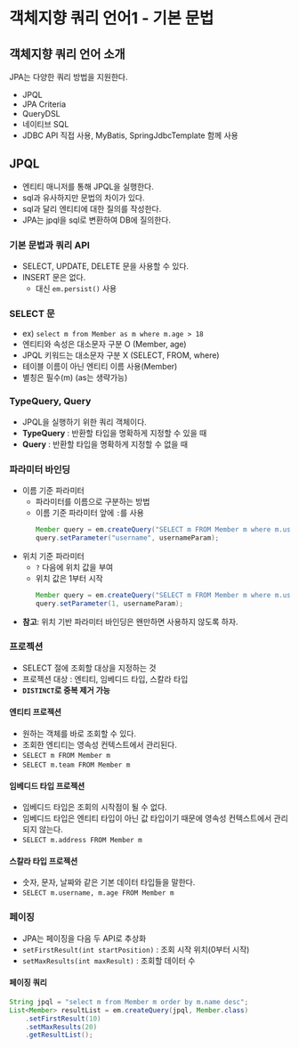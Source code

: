# 객체지향 쿼리 언어1 - 기본 문법

## 객체지향 쿼리 언어 소개
JPA는 다양한 쿼리 방법을 지원한다.
- JPQL
- JPA Criteria
- QueryDSL
- 네이티브 SQL
- JDBC API 직접 사용, MyBatis, SpringJdbcTemplate 함께 사용

## JPQL
- 엔티티 매니저를 통해 JPQL을 실행한다.
- sql과 유사하지만 문법의 차이가 있다.
- sql과 달리 엔티티에 대한 질의를 작성한다.
- JPA는 jpql을 sql로 변환하여 DB에 질의한다.

### 기본 문법과 쿼리 API
- SELECT, UPDATE, DELETE 문을 사용할 수 있다.
- INSERT 문은 없다.
  - 대신 `em.persist()` 사용

### SELECT 문
- ex) `select m from Member as m where m.age > 18`
- 엔티티와 속성은 대소문자 구분 O (Member, age)
- JPQL 키워드는 대소문자 구분 X (SELECT, FROM, where)
- 테이블 이름이 아닌 엔티티 이름 사용(Member)
- 별칭은 필수(m) (as는 생략가능)

### TypeQuery, Query
- JPQL을 실행하기 위한 쿼리 객체이다.
- **TypeQuery** : 반환할 타입을 명확하게 지정할 수 있을 때
- **Query** : 반환할 타입을 명확하게 지정할 수 없을 때

### 파라미터 바인딩
- 이름 기준 파라미터
  - 파라미터를 이름으로 구분하는 방법
  - 이름 기준 파라미터 앞에 `:`를 사용
    ```java
    Member query = em.createQuery("SELECT m FROM Member m where m.username = :username", Member.class)
    query.setParameter("username", usernameParam);
    ```
- 위치 기준 파라미터
  - `?` 다음에 위치 값을 부여
  - 위치 값은 1부터 시작
    ```java
    Member query = em.createQuery("SELECT m FROM Member m where m.username = ?1", Member.class)
    query.setParameter(1, usernameParam);
    ```
- **참고**: 위치 기반 파라미터 바인딩은 왠만하면 사용하지 않도록 하자.

### 프로젝션
- SELECT 절에 조회할 대상을 지정하는 것
- 프로젝션 대상 : 엔티티, 임베디드 타입, 스칼라 타입
- **`DISTINCT`로 중복 제거 가능**

#### 엔티티 프로젝션
- 원하는 객체를 바로 조회할 수 있다.
- 조회한 엔티티는 영속성 컨텍스트에서 관리된다.
- `SELECT m FROM Member m`
- `SELECT m.team FROM Member m`

#### 임베디드 타입 프로젝션
- 임베디드 타입은 조회의 시작점이 될 수 없다.
- 임베디드 타입은 엔티티 타입이 아닌 값 타입이기 때문에 영속성 컨텍스트에서 관리되지 않는다.
- `SELECT m.address FROM Member m`

#### 스칼라 타입 프로젝션
- 숫자, 문자, 날짜와 같은 기본 데이터 타입들을 말한다.
- `SELECT m.username, m.age FROM Member m`

### 페이징
- JPA는 페이징을 다음 두 API로 추상화
- `setFirstResult(int startPosition)` : 조회 시작 위치(0부터 시작)
- `setMaxResults(int maxResult)` : 조회할 데이터 수

#### 페이징 쿼리
```java
String jpql = "select m from Member m order by m.name desc";
List<Member> resultList = em.createQuery(jpql, Member.class)
	.setFirstResult(10)
	.setMaxResults(20)
	.getResultList();
```
